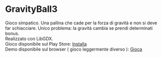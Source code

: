 # GravityBall3
Gioco simpatico. Una pallina che cade per la forza di gravità e non si deve far schiacciare. Unico problema: la gravità cambia se prendi determinati bonus. <br>
Realizzato con LibGDX. <br>
Gioco disponibile sul Play Store: <a href="https://play.google.com/store/apps/details?id=it.movioletto.GravityBall3">Installa</a> <br>
Demo disponibile sul browser ( gioco leggermente diverso ): <a href="https://movioletto.it/demo/gravityBall/">Gioca</a>
